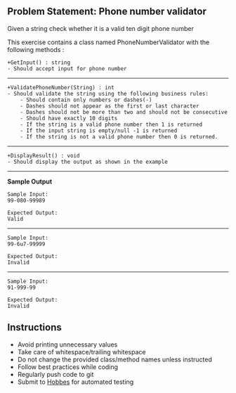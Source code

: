 ## Problem Statement: Phone number validator

Given a string check whether it is a valid ten digit phone number

This exercise contains a class named PhoneNumberValidator with the following methods :
    
    +GetInput() : string 
    - Should accept input for phone number 

---------------------------------------------------------------------
    
    +ValidatePhoneNumber(String) : int
    - Should validate the string using the following business rules:
        - Should contain only numbers or dashes(-)
        - Dashes should not appear as the first or last character
        - Dashes should not be more than two and should not be consecutive
        - Should have exactly 10 digits 
        - If the string is a valid phone number then 1 is returned
        - If the input string is empty/null -1 is returned
        - If the string is not a valid phone number then 0 is returned.

-------------------------------------------------------------------- 

    +DisplayResult() : void 
    - Should display the output as shown in the example 

-------------------------------------------------------------------------------      
      
**Sample Output**

    Sample Input:
    99-080-99989
    
    Expected Output:
    Valid

--------------------------------------------------------

    Sample Input:
    99-6u7-99999
    
    Expected Output:
    Invalid 

--------------------------------------------------------

    Sample Input:
    91-999-99
    
    Expected Output:
    Invalid 



## Instructions

- Avoid printing unnecessary values
- Take care of whitespace/trailing whitespace
- Do not change the provided class/method names unless instructed
- Follow best practices while coding
- Regularly push code to git
- Submit to [Hobbes](https:\\hobbes-ust.stackroute.in) for automated testing